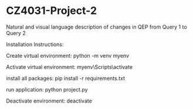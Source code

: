 # CZ4031-Project-2
Natural and visual language description of changes in QEP from Query 1 to Query 2


Installation Instructions:

Create virtual environment: 
python -m venv myenv

Activate virtual environment: 
myenv\Scripts\activate

install all packages: 
pip install -r requirements.txt

run application: 
python project.py

Deactivate environment: 
deactivate

